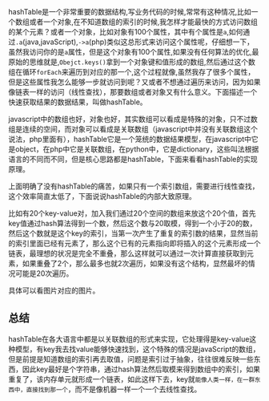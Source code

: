 hashTable是一个非常重要的数据结构,写业务代码的时候,常常有这种情况,比如一个数组或者一个对象,在不知道数组的索引的时候,我怎样才能最快的方式访问数组的某个元素？或者一个对象，比如对象有100个属性，其中有个属性是`a`,如何通过`.a`(java,javaScript),`->a`(php)类似这总形式来访问这个属性呢，仔细想一下，虽然我访问你的是`a`属性，但是这个对象有100个属性,如果没有任何算法的优化,最原始的思维就是,`Obejct.keys()`拿到一个对象键和值形成的数组,然后通过这个数组在循环`forEach`来遍历到对应的那一个,这个过程就像,虽然我存了很多个属性，但是这些属性我怎么能够一步就访问到呢？又或者不想通过遍历来访问，因为如果像链表一样的访问（线性查找），那要数组或者对象又有什么意义。下面描述一个快速获取结果的数据结果，叫做hashTable。


javascript中的数组也好，对象也好，其实数组可以看成是特殊的对象，只不过数组是连续的空间，而对象可以看成是关联数组（javascript中并没有关联数组这个说法，php里面有），hashTable它是一个笼统的数据结果模型，在javascript中它是object，在php中它是关联数组，在python中，它是dictionary，这些叫法根据语言的不同而不同，但是核心思路都是hashTable，下面来看看hashTable的实现原理。

上面明确了没有hashTable的痛苦，如果只有一个索引数组，需要进行线性查找，这个效率简直太低了，下面说说hashTable的内部大致原理。

比如有20个key-value对，加入我们通过20个空间的数组来放这个20个值，首先key值通过hash算法得到一个数，然后这个数与20取模，得到一个小于20的数，然后这个数就是这个key的索引，当第一次产生了重复的索引数的结果，显然当前的索引里面已经有元素了，那么这个已有的元素指向即将插入的这个元素形成一个链表，最理想的状况是完全不重叠，那么这样就可以通过一次计算直接获取到元素，如果重叠了2个，那么最多也就2次遍历，如果没有这个结构，显然最坏的情况可能是20次遍历。

具体可以看图片对应的图片。

## 总结 ##
hashTable在各大语言中都是以关联数组的形式来实现，它处理得是key-value这种模型，有key我去找value能够快速找到，这个特殊的情况是javaScript的数组，但是前提是知道数组的索引再去取值，问题是索引过于抽象，往往很难反映一些东西，因此key最好是个字符串，通过hash算法然后取模来得到数组中的索引，如果重复了，该内存单元就形成一个链表，如此这样下去，key就`能像人类一样，在一群东西中，直接找到那一个`，而不是像机器一样一个一个去线性查找。